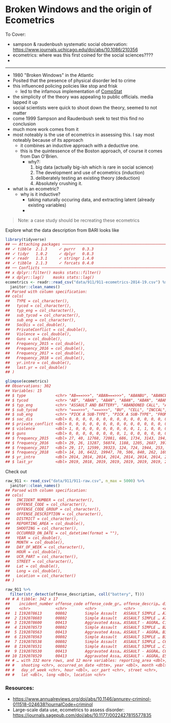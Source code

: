 # Broken Windows and the origin of Ecometrics




To Cover:

- sampson & raudenbush systematic social observation: https://www.journals.uchicago.edu/doi/abs/10.1086/210356
- ecometrics: where was this first coined for the social sciences????
- 

-----

- 1980 "Broken Windows" in the Atlantic
- Posited that the presence of physical disorder led to crime
- this influenced policing policies like stop and frisk
  - led to the infamous implementation of [CompStat](https://nymag.com/intelligencer/2018/03/the-crime-fighting-program-that-changed-new-york-forever.html)
- the simplicity of the theory was appealing to public officials. media lapped it up
- social scientists were quick to shoot down the theory, seemed to not matter
- come 1999 Sampson and Raudenbush seek to test this find no conclusion
- much more work comes from it
- most noteably is the use of ecometrics in assessing this. I say most noteably because of its approach
  - it combines an inductive approach with a deductive one.
  - this is the quintessence of the Boston approach, of course it comes from Dan O'Brien.
    - why?:
      1. big data (actually big-ish which is rare in social science)
      2. The development and use of ecometrics (induction)
      3. deliberately testing an existing theory (deduction)
      4. Absolutely crushing it.
- what is an ecometric?
  - why is it inductive?
    - taking naturally occuring data, and extracting latent (already existing variables)
    - 


> Note: a case study should be recreating these ecometrics

Explore what the data description from BARI looks like


```r
library(tidyverse)
## ── Attaching packages ─────────────────────────────────────────────────────────────── tidyverse 1.2.1 ──
## ✓ tibble  2.1.3     ✓ purrr   0.3.3
## ✓ tidyr   1.0.2     ✓ dplyr   0.8.3
## ✓ readr   1.3.1     ✓ stringr 1.4.0
## ✓ tibble  2.1.3     ✓ forcats 0.4.0
## ── Conflicts ────────────────────────────────────────────────────────────────── tidyverse_conflicts() ──
## x dplyr::filter() masks stats::filter()
## x dplyr::lag()    masks stats::lag()
ecometrics <- readr::read_csv("data/911/911-ecometrics-2014-19.csv") %>% 
  janitor::clean_names()
## Parsed with column specification:
## cols(
##   TYPE = col_character(),
##   tycod = col_character(),
##   typ_eng = col_character(),
##   sub_tycod = col_character(),
##   sub_eng = col_character(),
##   SocDis = col_double(),
##   PrivateConflict = col_double(),
##   Violence = col_double(),
##   Guns = col_double(),
##   Frequency_2015 = col_double(),
##   Frequency_2016 = col_double(),
##   Frequency_2017 = col_double(),
##   Frequency_2018 = col_double(),
##   yr.intro = col_double(),
##   last.yr = col_double()
## )

glimpse(ecometrics)
## Observations: 302
## Variables: 15
## $ type             <chr> "AB===>>>", "ABAN===>>>", "ABANBU", "ABANCELL",…
## $ tycod            <chr> "AB", "ABAN", "ABAN", "ABAN", "ABAN", "ABAN", "…
## $ typ_eng          <chr> "ASSAULT AND BATTERY", "ABANDONED CALL", "ABAND…
## $ sub_tycod        <chr> "===>>>", "===>>>", "BU", "CELL", "INCCAL", "PH…
## $ sub_eng          <chr> "PICK A SUB-TYPE", "PICK A SUB-TYPE", "FROM A B…
## $ soc_dis          <dbl> 0, 0, 0, 0, 0, 0, 0, 0, 0, 0, 0, 0, 0, 0, 0, 0,…
## $ private_conflict <dbl> 0, 0, 0, 0, 0, 0, 0, 0, 0, 0, 0, 0, 0, 0, 0, 0,…
## $ violence         <dbl> 1, 0, 0, 0, 0, 0, 0, 0, 0, 0, 1, 1, 0, 0, 0, 0,…
## $ guns             <dbl> 0, 0, 0, 0, 0, 0, 0, 0, 1, 0, 0, 0, 0, 0, 0, 0,…
## $ frequency_2015   <dbl> 27, 40, 12768, 72081, 686, 1734, 3143, 194, 122…
## $ frequency_2016   <dbl> 29, 26, 13287, 56074, 1188, 1205, 2687, 397, 19…
## $ frequency_2017   <dbl> 29, 17, 12599, 39323, 124, 724, 1944, 253, 162,…
## $ frequency_2018   <dbl> 14, 10, 6422, 19947, 70, 506, 840, 262, 169, 78…
## $ yr_intro         <dbl> 2014, 2014, 2014, 2014, 2014, 2014, 2014, 2014,…
## $ last_yr          <dbl> 2019, 2018, 2019, 2019, 2019, 2019, 2019, 2019,…
```

Check out 


```r
raw_911 <- read_csv("data/911/911-raw.csv", n_max = 5000) %>% 
  janitor::clean_names()
## Parsed with column specification:
## cols(
##   INCIDENT_NUMBER = col_character(),
##   OFFENSE_CODE = col_character(),
##   OFFENSE_CODE_GROUP = col_character(),
##   OFFENSE_DESCRIPTION = col_character(),
##   DISTRICT = col_character(),
##   REPORTING_AREA = col_double(),
##   SHOOTING = col_character(),
##   OCCURRED_ON_DATE = col_datetime(format = ""),
##   YEAR = col_double(),
##   MONTH = col_double(),
##   DAY_OF_WEEK = col_character(),
##   HOUR = col_double(),
##   UCR_PART = col_character(),
##   STREET = col_character(),
##   Lat = col_double(),
##   Long = col_double(),
##   Location = col_character()
## )
```


```r
raw_911 %>% 
  filter(str_detect(offense_description, coll("battery", T)))
## # A tibble: 342 x 17
##    incident_number offense_code offense_code_gr… offense_descrip… district
##    <chr>           <chr>        <chr>            <chr>            <chr>   
##  1 I192078613      00802        Simple Assault   ASSAULT SIMPLE … A7      
##  2 I192078603      00802        Simple Assault   ASSAULT SIMPLE … A7      
##  3 I192078600      00413        Aggravated Assa… ASSAULT - AGGRA… C11     
##  4 I192078573      00802        Simple Assault   ASSAULT SIMPLE … B2      
##  5 I192078563      00413        Aggravated Assa… ASSAULT - AGGRA… B3      
##  6 I192078563      00802        Simple Assault   ASSAULT SIMPLE … B3      
##  7 I192078538      00802        Simple Assault   ASSAULT SIMPLE … C6      
##  8 I192078531      00802        Simple Assault   ASSAULT SIMPLE … C11     
##  9 I192078530      00413        Aggravated Assa… ASSAULT - AGGRA… C6      
## 10 I192078529      00413        Aggravated Assa… ASSAULT - AGGRA… E5      
## # … with 332 more rows, and 12 more variables: reporting_area <dbl>,
## #   shooting <chr>, occurred_on_date <dttm>, year <dbl>, month <dbl>,
## #   day_of_week <chr>, hour <dbl>, ucr_part <chr>, street <chr>,
## #   lat <dbl>, long <dbl>, location <chr>
```




### Resources:

- https://www.annualreviews.org/doi/abs/10.1146/annurev-criminol-011518-024638?journalCode=criminol
- Large-scale data use, ecometrics to assess disorder: https://journals.sagepub.com/doi/abs/10.1177/0022427815577835
